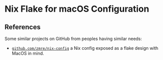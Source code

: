 # Nix Flake for macOS Configuration

## References

Some similar projects on GitHub from peoples having similar needs:
- [`github.com/zmre/nix-config`](https://github.com/zmre/nix-config) a Nix config exposed as a flake design with MacOS in mind.
